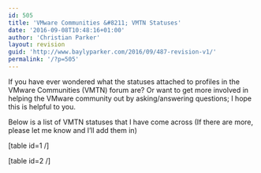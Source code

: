 ```yaml
---
id: 505
title: 'VMware Communities &#8211; VMTN Statuses'
date: '2016-09-08T10:48:16+01:00'
author: 'Christian Parker'
layout: revision
guid: 'http://www.baylyparker.com/2016/09/487-revision-v1/'
permalink: '/?p=505'
---
```


If you have ever wondered what the statuses attached to profiles in the VMware Communities (VMTN) forum are? Or want to get more involved in helping the VMware community out by asking/answering questions; I hope this is helpful to you.

Below is a list of VMTN statuses that I have come across (If there are more, please let me know and I’ll add them in)

\[table id=1 /\]

\[table id=2 /\]